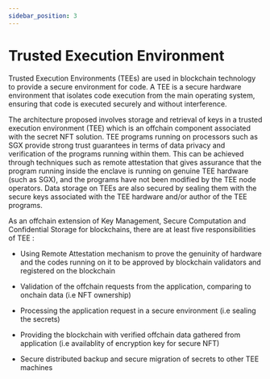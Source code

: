 ```yaml
---
sidebar_position: 3
---
```


# Trusted Execution Environment

Trusted Execution Environments (TEEs) are used in blockchain technology to provide a secure environment for code. A TEE is a secure hardware environment that isolates code execution from the main operating system, ensuring that code is executed securely and without interference.

The architecture proposed involves storage and retrieval of keys in a trusted execution environment (TEE) which is an offchain component associated with the secret NFT solution. TEE programs running on processors such as SGX provide strong trust guarantees in terms of data privacy and verification of the programs running within them. This can be achieved through techniques such as remote attestation that gives assurance that the program running inside the enclave is running on genuine TEE hardware (such as SGX), and the programs have not been modified by the TEE node operators. Data storage on TEEs are also secured by sealing them with the secure keys associated with the TEE hardware and/or author of the TEE programs.

As an offchain extension of Key Management, Secure Computation and Confidential Storage for blockchains, there are at least five responsibilities of TEE :

* Using Remote Attestation mechanism to prove the genuinity of hardware and the codes running on it to be approved by blockchain validators and registered on the blockchain

* Validation of the offchain requests from the application, comparing to onchain data (i.e NFT ownership)

* Processing the application request in a secure environment (i.e sealing the secrets)

* Providing the blockchain with verified offchain data gathered from application (i.e availablity of encryption key for secure NFT)

* Secure distributed backup and secure migration of secrets to other TEE machines
